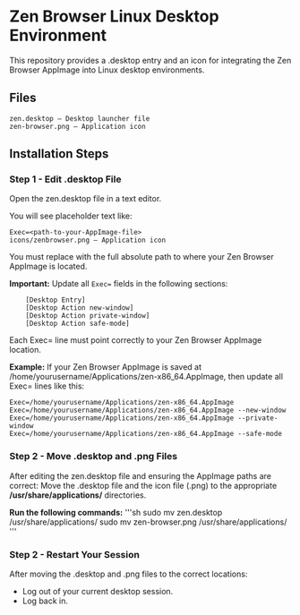 # Zen Browser Linux Desktop Environment
This repository provides a .desktop entry and an icon for integrating the Zen Browser AppImage into Linux desktop environments.

## Files
```
zen.desktop — Desktop launcher file
zen-browser.png — Application icon
```

## Installation Steps
### Step 1 - Edit .desktop File
Open the zen.desktop file in a text editor.

You will see placeholder text like:
```
Exec=<path-to-your-AppImage-file>
icons/zenbrowser.png — Application icon
```
You must replace <path-to-your-AppImage-file> with the full absolute path to where your Zen Browser AppImage is located.

**Important:**
Update all ```Exec=``` fields in the following sections:
```
    [Desktop Entry]
    [Desktop Action new-window]
    [Desktop Action private-window]
    [Desktop Action safe-mode]
```
Each Exec= line must point correctly to your Zen Browser AppImage location.

**Example:**
If your Zen Browser AppImage is saved at /home/yourusername/Applications/zen-x86_64.AppImage, then update all Exec= lines like this:
```
Exec=/home/yourusername/Applications/zen-x86_64.AppImage
Exec=/home/yourusername/Applications/zen-x86_64.AppImage --new-window
Exec=/home/yourusername/Applications/zen-x86_64.AppImage --private-window
Exec=/home/yourusername/Applications/zen-x86_64.AppImage --safe-mode
```

### Step 2 - Move .desktop and .png Files
After editing the zen.desktop file and ensuring the AppImage paths are correct:
Move the .desktop file and the icon file (.png) to the appropriate **/usr/share/applications/** directories.

**Run the following commands:**
'''sh
sudo mv zen.desktop /usr/share/applications/
sudo mv zen-browser.png /usr/share/applications/
'''

### Step 2 - Restart Your Session
After moving the .desktop and .png files to the correct locations:
-  Log out of your current desktop session.
-  Log back in.
